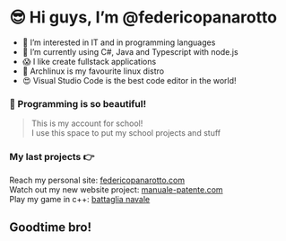 
# 😎 Hi guys, I’m @federicopanarotto

- 👀 I’m interested in IT and in programming languages
- 🌱 I’m currently using C#, Java and Typescript with node.js
- 😱 I like create fullstack applications
- 💉 Archlinux is my favourite linux distro
- 😍 Visual Studio Code is the best code editor in the world!

### 🧪 Programming is so beautiful!
> This is my account for school! <br>
> I use this space to put my school projects and stuff

### My last projects 👉
Reach my personal site: [federicopanarotto.com](https://federicopanarotto.github.io/federico-panarotto-site/) <br>
Watch out my new website project: [manuale-patente.com](https://federicopanarotto.github.io/manuale-patente/)   
Play my game in c++: [battaglia navale](https://github.com/federicopanarotto/battaglia-navale)

## Goodtime bro!
